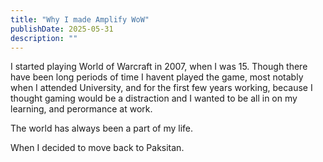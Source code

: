 ```yaml
---
title: "Why I made Amplify WoW"
publishDate: 2025-05-31
description: ""
---
```


I started playing World of Warcraft in 2007, when I was 15. Though there have been long periods of time I havent played the game, most notably when I attended University, and for the first few years working, because I thought gaming would be a distraction and I wanted to be all in on my learning, and perormance at work.

The world has always been a part of my life.

When I decided to move back to Paksitan.